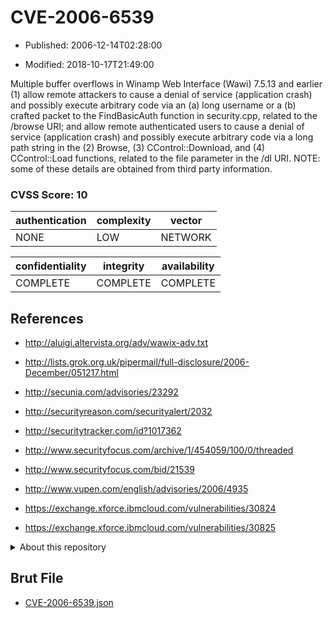 # CVE-2006-6539

- Published: 2006-12-14T02:28:00

- Modified: 2018-10-17T21:49:00

Multiple buffer overflows in Winamp Web Interface (Wawi) 7.5.13 and earlier (1) allow remote attackers to cause a denial of service (application crash) and possibly execute arbitrary code via an (a) long username or a (b) crafted packet to the FindBasicAuth function in security.cpp, related to the /browse URI; and allow remote authenticated users to cause a denial of service (application crash) and possibly execute arbitrary code via a long path string in the (2) Browse, (3) CControl::Download, and (4) CControl::Load functions, related to the file parameter in the /dl URI.  NOTE: some of these details are obtained from third party information.

### CVSS Score: **10**

| authentication | complexity | vector |
| --- | --- | --- |
| NONE | LOW | NETWORK |

| confidentiality | integrity | availability |
| --- | --- | --- |
| COMPLETE | COMPLETE | COMPLETE |

## References

* http://aluigi.altervista.org/adv/wawix-adv.txt

* http://lists.grok.org.uk/pipermail/full-disclosure/2006-December/051217.html

* http://secunia.com/advisories/23292

* http://securityreason.com/securityalert/2032

* http://securitytracker.com/id?1017362

* http://www.securityfocus.com/archive/1/454059/100/0/threaded

* http://www.securityfocus.com/bid/21539

* http://www.vupen.com/english/advisories/2006/4935

* https://exchange.xforce.ibmcloud.com/vulnerabilities/30824

* https://exchange.xforce.ibmcloud.com/vulnerabilities/30825

<details>
<summary>About this repository</summary> 

  This repository is part of the project [Live Hack CVE](https://github.com/Live-Hack-CVE). Main website can be found [www.live-hack.org](https://www.live-hack.org) 
  
  Made by [Sn0wAlice](https://github.com/Sn0wAlice) for the people that care about security and need to have a feed of the latest CVEs. Hope you enjoy it, don't forget to star the repo and follow me on [Twitter](https://twitter.com/Sn0wAlice) and [Github](https://github.com/Sn0wAlice). And that is my [personnal website](https://www.alice-snow.me/)

  - [Home Page](https://github.com/Live-Hack-CVE)
  - [Framework](https://github.com/Live-Hack-CVE/cve-framework)
  - [CVE database](https://github.com/Live-Hack-CVE/full_database)
  - [Changelog](https://github.com/Live-Hack-CVE/Changelog)
</details>

## Brut File

* [CVE-2006-6539.json](https://raw.githubusercontent.com/Live-Hack-CVE/full_database/main/cves/2006/CVE-2006-6539.json)

